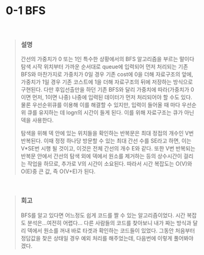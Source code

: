 0-1 BFS
====
<br/>

>### 설명
> 간선의 가중치가 0 또는 1인 특수한 상황에서의 BFS 알고리즘을 부르는 말이다
> 탐색 시작 위치부터 가까운 순서대로 queue에 입력되어 먼저 처리되는 기존 BFS와 마찬가지로 가중치가 0일 경우 기존 cost에 0을 더해 자료구조의 앞에, 가중치가 1일 경우 기존 코스트에 1을 더해 자료구조의 뒤에 저장하는 방식으로 구현된다.
> 다만 후입선출만을 하던 기존 BFS와 달리 가중치에 따라(가중치가 0이면 먼저, 1이면 나중) 나중에 입력된 데이터가 먼저 처리되어야 할 수도 있다. 물론 우선순위큐를 이용해 이를 해결할 수 있지만, 입력이 들어올 때 마다 우선순위 큐를 유지하는 데 logn의 시간이 들게 된다. 이를 위해 자료구조는 큐가 아닌 덱을 사용한다.
>
> 탐색을 위해 덱 안에 있는 위치들을 확인하는 반복문은 최대 정접의 개수인 V번 반복된다. 이때 정정 하나당 방문할 수 있는 최대 간선 수를 SE라고 하면, 이는 V*SE번 시행 될 것이고, 이것은 전체 간선의 개수 E와 같다. 또한 V번 반복되는 반복문 안에서 간선의 탐색 외에 덱에서 원소를 제거하는 등의 상수시간이 걸리는 작업을 하므로, 추가로 V의 시간이 소요된다. 따라서 시간 복잡도는 O(V)와 O(E)중 큰 값, 즉 O(V+E)가 된다.
<br/>

>### 회고
>BFS를 알고 있다면 어느정도 쉽게 코드를 짤 수 있는 알고리즘이었다. 시간 복잡도 분석은...여전히 어렵다...
>다른 사람들의 코드를 찾아보니 내가 짜는 방식과 달리 덱에서 원소를 꺼내 바로 타겟과 확인하는 코드들이 있었다.
>그동안 처음부터 정답값을 찾은 상태일 경우 예외 처리를 해주었는데, 다음번에 이렇게 풀어봐야겠다.